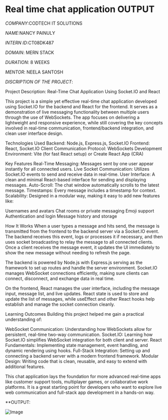 # Real time chat application OUTPUT
*COMPANY*:CODTECH IT SOLUTIONS

*NAME*:NANCY PAINULY

*INTERN ID*:CT08DK487

*DOMAIN*: MERN STACK

*DURATION*: 8 WEEKS

*MENTOR*: NEELA SANTOSH

*DISCRIPTION OF THE PROJECT*:



Project Description: Real-Time Chat Application Using Socket.IO and React

This project is a simple yet effective real-time chat application developed using Socket.IO for the backend and React for the frontend. It serves as a demonstration of live messaging functionality between multiple users through the use of WebSockets. The app focuses on delivering a lightweight and responsive experience, while still covering the key concepts involved in real-time communication, frontend/backend integration, and clean user interface design.

Technologies Used
Backend: Node.js, Express.js, Socket.IO
Frontend: React, Socket.IO Client
Communication Protocol: WebSockets
Development Environment: Vite (for fast React setup) or Create React App (CRA)

Key Features
Real-Time Messaging: Messages sent by one user appear instantly for all connected users.
Live Socket Communication: Utilizes Socket.IO events to send and receive data in real-time.
User Interface: A clean and minimal React-based interface for sending and displaying messages.
Auto-Scroll: The chat window automatically scrolls to the latest message.
Timestamps: Every message includes a timestamp for context.
Scalability: Designed in a modular way, making it easy to add new features like:

Usernames and avatars
Chat rooms or private messaging
Emoji support
Authentication and login
Message history and storage

How It Works
When a user types a message and hits send, the message is transmitted from the frontend to the backend server via a Socket.IO event. The backend receives this event, logs or processes it if necessary, and then uses socket broadcasting to relay the message to all connected clients. Once a client receives the message event, it updates the UI immediately to show the new message without needing to refresh the page.

The backend is powered by Node.js with Express.js serving as the framework to set up routes and handle the server environment. Socket.IO manages WebSocket connections efficiently, making sure clients can connect, disconnect, and exchange data in real time.

On the frontend, React manages the user interface, including the message input, message list, and live updates. React state is used to store and update the list of messages, while useEffect and other React hooks help establish and manage the socket connection cleanly.

Learning Outcomes
Building this project helped me gain a practical understanding of:

WebSocket Communication: Understanding how WebSockets allow for persistent, real-time two-way communication.
Socket.IO: Learning how Socket.IO simplifies WebSocket integration for both client and server.
React Fundamentals: Implementing state management, event handling, and dynamic rendering using hooks.
Full-Stack Integration: Setting up and connecting a backend server with a modern frontend framework.
Modular Design: Writing code that is clean, reusable, and easy to extend with additional features.

This chat application lays the foundation for more advanced real-time apps like customer support tools, multiplayer games, or collaborative work platforms. It is a great starting point for developers who want to explore live web communication and full-stack app development in a hands-on way.


**OUTPUT:

![Image](https://github.com/user-attachments/assets/93eda283-99ae-49f0-82f8-ec88070f348e)
